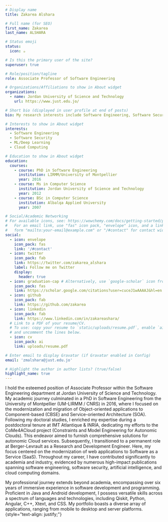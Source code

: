 ```yaml
---
# Display name
title: Zakarea Alshara

# Full name (for SEO)
first_name: Zakarea
last_name: ALSHARA

# Status emoji
status:
  icon: ☕️

# Is this the primary user of the site?
superuser: true

# Role/position/tagline
role: Associate Professor of Software Engineering

# Organizations/Affiliations to show in About widget
organizations:
  - name: Jordan University of Science and Technology
    url: https://www.just.edu.jo/

# Short bio (displayed in user profile at end of posts)
bio: My research interests include Software Engineering, Software Security, AI, and Cloud Computing.

# Interests to show in About widget
interests:
  - Software Engineering
  - Software Security
  - ML/Deep Learning
  - Cloud Computing

# Education to show in About widget
education:
  courses:
    - course: PhD in Software Engineering
      institution: LIRMM/University of Montpellier
      year: 2016
    - course: Ms in Computer Science
      institution: Jordan University of Science and Technology
      year: 2012
    - course: BSc in Computer Science
      institution: Albalqa Applied University
      year: 2007

# Social/Academic Networking
# For available icons, see: https://wowchemy.com/docs/getting-started/page-builder/#icons
#   For an email link, use "fas" icon pack, "envelope" icon, and a link in the
#   form "mailto:your-email@example.com" or "/#contact" for contact widget.
social:
  - icon: envelope
    icon_pack: fas
    link: '/#contact'
  - icon: twitter
    icon_pack: fab
    link: https://twitter.com/zakarea_alshara
    label: Follow me on Twitter
    display:
      header: true
  - icon: graduation-cap # Alternatively, use `google-scholar` icon from `ai` icon pack
    icon_pack: fas
    link: https://scholar.google.com/citations?user=cuceJ1wAAAAJ&hl=en
  - icon: github
    icon_pack: fab
    link: https://github.com/zakarea
  - icon: linkedin
    icon_pack: fab
    link: https://www.linkedin.com/in/zakareashara/
  # Link to a PDF of your resume/CV.
  # To use: copy your resume to `static/uploads/resume.pdf`, enable `ai` icons in `params.yaml`,
  # and uncomment the lines below.
  - icon: cv
    icon_pack: ai
    link: uploads/resume.pdf

# Enter email to display Gravatar (if Gravatar enabled in Config)
email: 'zmalshara@just.edu.jo'

# Highlight the author in author lists? (true/false)
highlight_name: true
---
```

I hold the esteemed position of Associate Professor within the Software Engineering department at Jordan University of Science and Technology. My academic journey culminated in a PhD in Software Engineering from the University of Montpellier (UM-LIRMM / CNRS) in 2016, where I focused on the modernization and migration of Object-oriented applications to Component-based (CBSE) and Service-oriented Architecture (SOA).
Following my doctoral studies, I enriched my expertise during a postdoctoral tenure at IMT Atlantique & INRIA, dedicating my efforts to the CoMe4ACloud project (Constraints and Model Engineering for Autonomic Clouds). This endeavor aimed to furnish comprehensive solutions for autonomic Cloud services. Subsequently, I transitioned to a permanent role at Berger-Levrault as a Research and Development Engineer. Here, my focus centered on the modernization of web applications to Software as a Service (SaaS).
Throughout my career, I have contributed significantly to academia and industry, evidenced by numerous high-impact publications spanning software engineering, software security, artificial intelligence, and cloud computing domains.

My professional journey extends beyond academia, encompassing over six years of immersive experience in software development and programming. Proficient in Java and Android development, I possess versatile skills across a spectrum of languages and technologies, including Qiskit, Python, Angular, C++, Xtext, and CSS. My portfolio boasts a diverse array of applications, ranging from mobile to desktop and server platforms.
{style="text-align: justify;"}
